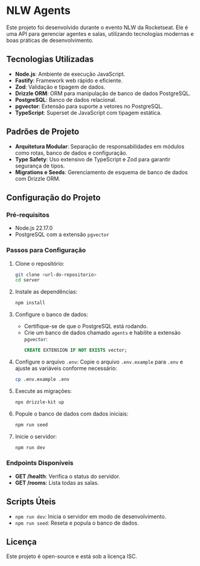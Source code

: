 # NLW Agents

Este projeto foi desenvolvido durante o evento NLW da Rocketseat. Ele é uma API para gerenciar agentes e salas, utilizando tecnologias modernas e boas práticas de desenvolvimento.

## Tecnologias Utilizadas

- **Node.js**: Ambiente de execução JavaScript.
- **Fastify**: Framework web rápido e eficiente.
- **Zod**: Validação e tipagem de dados.
- **Drizzle ORM**: ORM para manipulação de banco de dados PostgreSQL.
- **PostgreSQL**: Banco de dados relacional.
- **pgvector**: Extensão para suporte a vetores no PostgreSQL.
- **TypeScript**: Superset de JavaScript com tipagem estática.

## Padrões de Projeto

- **Arquitetura Modular**: Separação de responsabilidades em módulos como rotas, banco de dados e configuração.
- **Type Safety**: Uso extensivo de TypeScript e Zod para garantir segurança de tipos.
- **Migrations e Seeds**: Gerenciamento de esquema de banco de dados com Drizzle ORM.

## Configuração do Projeto

### Pré-requisitos

- Node.js 22.17.0
- PostgreSQL com a extensão `pgvector`

### Passos para Configuração

1. Clone o repositório:

   ```bash
   git clone <url-do-repositorio>
   cd server
   ```

2. Instale as dependências:

   ```bash
   npm install
   ```

3. Configure o banco de dados:

   - Certifique-se de que o PostgreSQL está rodando.
   - Crie um banco de dados chamado `agents` e habilite a extensão `pgvector`:
     ```sql
     CREATE EXTENSION IF NOT EXISTS vector;
     ```

4. Configure o arquivo `.env`:
   Copie o arquivo `.env.example` para `.env` e ajuste as variáveis conforme necessário:

   ```bash
   cp .env.example .env
   ```

5. Execute as migrações:

   ```bash
   npx drizzle-kit up
   ```

6. Popule o banco de dados com dados iniciais:

   ```bash
   npm run seed
   ```

7. Inicie o servidor:
   ```bash
   npm run dev
   ```

### Endpoints Disponíveis

- **GET /health**: Verifica o status do servidor.
- **GET /rooms**: Lista todas as salas.

## Scripts Úteis

- `npm run dev`: Inicia o servidor em modo de desenvolvimento.
- `npm run seed`: Reseta e popula o banco de dados.

## Licença

Este projeto é open-source e está sob a licença ISC.
